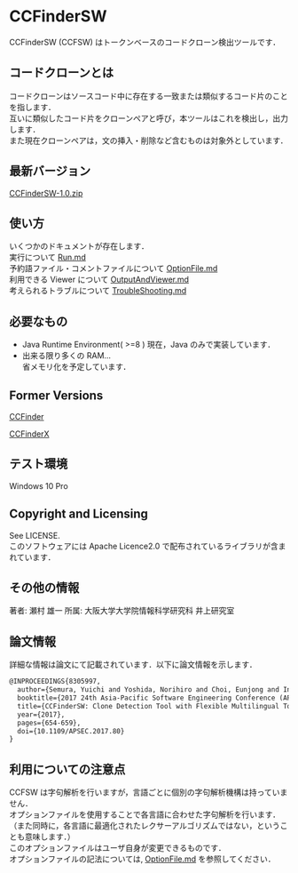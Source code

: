 # CCFinderSW

CCFinderSW (CCFSW) はトークンベースのコードクローン検出ツールです．

## コードクローンとは

コードクローンはソースコード中に存在する一致または類似するコード片のことを指します．  
互いに類似したコード片をクローンペアと呼び，本ツールはこれを検出し，出力します．  
また現在クローンペアは，文の挿入・削除など含むものは対象外としています．

## 最新バージョン

[CCFinderSW-1.0.zip](build/distributions/CCFinderSW-1.0.zip)

## 使い方

いくつかのドキュメントが存在します．  
実行について [Run.md](UsageJp/Run.md)  
予約語ファイル・コメントファイルについて [OptionFile.md](UsageJp/OptionFile.md)  
利用できる Viewer について [OutputAndViewer.md](UsageJp/OutputAndViewer.md)  
考えられるトラブルについて [TroubleShooting.md](UsageJp/TroubleShooting.md)

## 必要なもの

- Java Runtime Environment( >=8 )
  現在，Java のみで実装しています．
- 出来る限り多くの RAM...  
  省メモリ化を予定しています．

## Former Versions

[CCFinder](http://sel.ist.osaka-u.ac.jp/cdtools/ccfinder.html)

[CCFinderX](http://www.ccfinder.net/ccfinderxos-j.html)

## テスト環境

Windows 10 Pro

## Copyright and Licensing

See LICENSE.  
このソフトウェアには Apache Licence2.0 で配布されているライブラリが含まれています．

## その他の情報

著者: 瀬村 雄一
所属: 大阪大学大学院情報科学研究科 井上研究室

## 論文情報

詳細な情報は論文にて記載されています．以下に論文情報を示します．

```tex
@INPROCEEDINGS{8305997,
  author={Semura, Yuichi and Yoshida, Norihiro and Choi, Eunjong and Inoue, Katsuro},
  booktitle={2017 24th Asia-Pacific Software Engineering Conference (APSEC)},
  title={CCFinderSW: Clone Detection Tool with Flexible Multilingual Tokenization},
  year={2017},
  pages={654-659},
  doi={10.1109/APSEC.2017.80}
}
```

## 利用についての注意点

CCFSW は字句解析を行いますが，言語ごとに個別の字句解析機構は持っていません．  
オプションファイルを使用することで各言語に合わせた字句解析を行います．  
（また同時に，各言語に最適化されたレクサーアルゴリズムではない，ということも意味します．）  
このオプションファイルはユーザ自身が変更できるものです．  
オプションファイルの記法については, [OptionFile.md](UsageJp/OptionFile.md) を参照してください．
